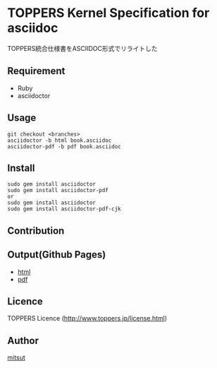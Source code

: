 TOPPERS Kernel Specification for asciidoc
====

TOPPERS統合仕様書をASCIIDOC形式でリライトした

## Requirement

* Ruby
* asciidoctor

## Usage

    git checkout <branches>
    asciidoctor -b html book.asciidoc
    asciidoctor-pdf -b pdf book.asciidoc

## Install

    sudo gem install asciidoctor
    sudo gem install asciidoctor-pdf
    or
    sudo gem install asciidoctor
    sudo gem install asciidoctor-pdf-cjk

## Contribution

## Output(Github Pages)

* [html](https://mitsut.github.io/toppers_kernel_spec/)
* [pdf](https://mitsut.github.io/toppers_kernel_spec/book.pdf)

## Licence

TOPPERS Licence (http://www.toppers.jp/license.html)

## Author

[mitsut](https://github.com/mitsut)
